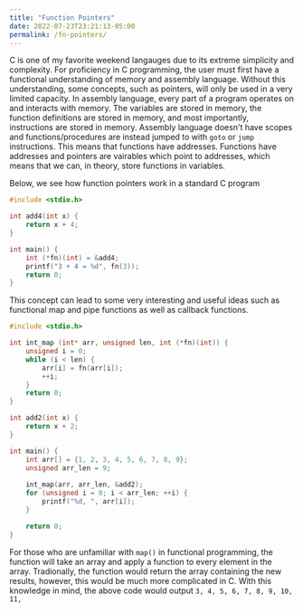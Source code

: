 ```yaml
---
title: "Function Pointers"
date: 2022-07-23T23:21:13-05:00
permalink: /fn-pointers/
---
```


C is one of my favorite weekend langauges due to its extreme simplicity and complexity. For proficiency in C programming, the user must first have a functional understanding of memory and assembly language. Without this understanding, some concepts, such as pointers, will only be used in a very limited capacity.
In assembly language, every part of a program operates on and interacts with memory. The variables are stored in memory, the function definitions are stored in memory, and most importantly, instructions are stored in memory. Assembly language doesn't have scopes and functions/procedures are instead jumped to with `goto` or `jump` instructions. This means that functions have addresses.
Functions have addresses and pointers are vairables which point to addresses, which means that we can, in theory, store functions in variables.

Below, we see how function pointers work in a standard C program
```c
#include <stdio.h>

int add4(int x) {
    return x + 4;
}

int main() {
    int (*fn)(int) = &add4;
    printf("3 + 4 = %d", fn(3));
    return 0;
}
```
This concept can lead to some very interesting and useful ideas such as functional map and pipe functions as well as callback functions. 

```c
#include <stdio.h>

int int_map (int* arr, unsigned len, int (*fn)(int)) {
    unsigned i = 0;
    while (i < len) {
        arr[i] = fn(arr[i]);
        ++i;
    }
    return 0;
}

int add2(int x) {
    return x + 2;
}

int main() {
    int arr[] = {1, 2, 3, 4, 5, 6, 7, 8, 9};
    unsigned arr_len = 9;
    
    int_map(arr, arr_len, &add2);
    for (unsigned i = 0; i < arr_len; ++i) {
        printf("%d, ", arr[i]);
    }

    return 0;
}
```
For those who are unfamiliar with `map()` in functional programming, the function will take an array and apply a function to every element in the array. Tradionally, the function would return the array containing the new results, however, this would be much more complicated in C. With this knowledge in mind, the above code would output `3, 4, 5, 6, 7, 8, 9, 10, 11,`
